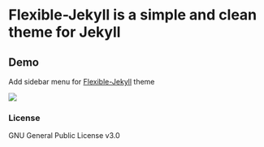 # Flexible-Jekyll is a simple and clean theme for Jekyll

## Demo

Add sidebar menu for [Flexible-Jekyll](https://github.com/artemsheludko/flexible-jekyll/) theme

![](https://github.com/shaoanlu/shaoanlu.github.io/blob/master/assets/img/flexible_jekyll.gif)

### License

GNU General Public License v3.0
